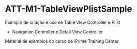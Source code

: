 # ATT-M1-TableViewPlistSample
Exemplo de criação e uso de Table View Controller e Plist
+ Navigation Controller e Detail View Controller

Material de exemplos do curso de iPrime Training Center
